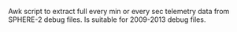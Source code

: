 Awk script to extract full every min or every sec telemetry data from SPHERE-2 debug files. Is suitable for 2009-2013 debug files.
